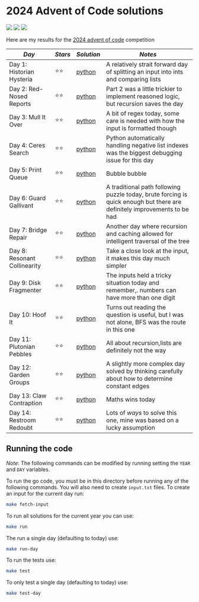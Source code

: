 # 2024 Advent of Code solutions

![](https://img.shields.io/badge/tests%20passed%20🐍-32/32-success)
![](https://img.shields.io/badge/stars%20⭐-32-yellow)
![](https://img.shields.io/badge/days%20completed-16-red)

Here are my results for the [2024 advent of code](https://adventofcode.com/2024) competition

| _Day_                        | _Stars_ | _Solution_       | _Notes_                                                                                                                  |
| ---------------------------- | ------- | ---------------- | ------------------------------------------------------------------------------------------------------------------------ |
| Day 1: Historian Hysteria    | ⭐⭐    | [python](day01/) | A relatively strait forward day of splitting an input into ints and comparing lists                                      |
| Day 2: Red-Nosed Reports     | ⭐⭐    | [python](day02/) | Part 2 was a little trickier to implement reasoned logic, but recursion saves the day                                    |
| Day 3: Mull It Over          | ⭐⭐    | [python](day03/) | A bit of regex today, some care is needed with how the input is formatted though                                         |
| Day 4: Ceres Search          | ⭐⭐    | [python](day04/) | Python automatically handling negative list indexes was the biggest debugging issue for this day                         |
| Day 5: Print Queue           | ⭐⭐    | [python](day05/) | Bubble bubble                                                                                                            |
| Day 6: Guard Gallivant       | ⭐⭐    | [python](day06/) | A traditional path following puzzle today, brute forcing is quick enough but there are definitely improvements to be had |
| Day 7: Bridge Repair         | ⭐⭐    | [python](day07/) | Another day where recursion and caching allowed for intelligent traversal of the tree                                    |
| Day 8: Resonant Collinearity | ⭐⭐    | [python](day08/) | Take a close look at the input, it makes this day much simpler                                                           |
| Day 9: Disk Fragmenter       | ⭐⭐    | [python](day09/) | The inputs held a tricky situation today and remember,. numbers can have more than one digit                             |
| Day 10: Hoof It              | ⭐⭐    | [python](day10/) | Turns out reading the question is useful, but I was not alone, BFS was the route in this one                             |
| Day 11: Plutonian Pebbles    | ⭐⭐    | [python](day11/) | All about recursion,lists are definitely not the way                                                                     |
| Day 12: Garden Groups        | ⭐⭐    | [python](day12/) | A slightly more complex day solved by thinking carefully about how to determine constant edges                           |
| Day 13: Claw Contraption     | ⭐⭐    | [python](day13/) | Maths wins today                                                                                                         |
| Day 14: Restroom Redoubt     | ⭐⭐    | [python](day14/) | Lots of _ways_ to solve this one, mine was based on a lucky assumption                                                   |

## Running the code

_Note_: The following commands can be modified by running setting the `YEAR` and `DAY` variables.

To run the go code, you must be in this directory before running any of the following commands. You will also need to create `input.txt` files. To create an input for the current day run:

```bash
make fetch-input
```

To run all solutions for the current year you can use:

```bash
make run
```

The run a single day (defaulting to today) use:

```bash
make run-day
```

To run the tests use:

```bash
make test
```

To only test a single day (defaulting to today) use:

```bash
make test-day
```
